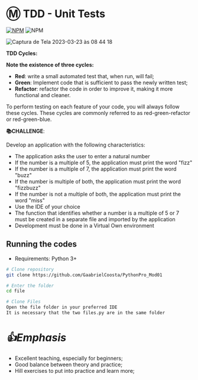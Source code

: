
# Ⓜ️ TDD - Unit Tests

[![NPM](https://img.shields.io/npm/l/react)](https://github.com/GaabrielCoosta/Changelle_HandTalk/blob/main/LICENSE)
![NPM](https://img.shields.io/static/v1?label=Python&message=3.10&color=<COLOR>&logo=python)

   
![Captura de Tela 2023-03-23 às 08 44 18](https://user-images.githubusercontent.com/108695592/227194380-10bbd921-0cf5-4917-8347-6c8b6c511ed4.png)

**TDD Cycles:**

**Note the existence of three cycles:**

  - **Red**: write a small automated test that, when run, will fail;
  - **Green**: Implement code that is sufficient to pass the newly written test;
  - **Refactor**: refactor the code in order to improve it, making it more functional and cleaner.
  
  
To perform testing on each feature of your code, you will always follow these cycles. These cycles are commonly referred to as red-green-refactor or red-green-blue.
  
  
  
  
**📚CHALLENGE**:

Develop an application with the following characteristics:
  - The application asks the user to enter a natural number
  - If the number is a multiple of 5, the application must print the word "fizz"
  - If the number is a multiple of 7, the application must print the word "buzz"
  - If the number is multiple of both, the application must print the word "fizzbuzz"
  - If the number is not a multiple of both, the application must print the word "miss"
  - Use the IDE of your choice
  - The function that identifies whether a number is a multiple of 5 or 7 must be created in a separate file and imported by the application
  - Development must be done in a Virtual Own environment
  
  ## Running the codes
- Requirements: Python 3+

```bash
# Clone repository
git clone https://github.com/GaabrielCoosta/PythonPro_Mod01

# Enter the folder
cd file

# Clone Files
Open the file folder in your preferred IDE
It is necessary that the two files.py are in the same folder

```
# *👍Emphasis*
- Excellent teaching, especially for beginners;
- Good balance between theory and practice;
- Hill exercises to put into practice and learn more;




